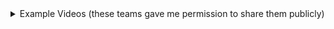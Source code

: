 <details markdown="1">
<summary markdown="1">
Example Videos (these teams gave me permission to share them publicly)
</summary>

Note: I have more of these from F23, S24 and F24, including some
for rec and dining.  I will add those to this collection soon.

* [m23-10am-2-happycows](https://drive.google.com/file/d/1gSt0yLrAp8OWJ8g52vM8EDlN65VfojjE/view?usp=sharing)
* [m23-10am-4-happycows](https://www.youtube.com/watch?v=LFC8m_KjoD0)

* [f22-5pm-1 courses](https://www.youtube.com/watch?v=qVludXu1n9c)
* [f22-5pm-2 courses](https://www.youtube.com/watch?v=TJCToeTyasw)
* [f22-5pm-3 happycows](https://drive.google.com/file/d/1lNaRYu-LNSv03MrwPxWYezMXH9pkaeBY/view?usp=sharing)
* [f22-6pm-4 happycows](https://drive.google.com/file/d/1l5L88UaTG4B_-8ZKiYx-PXu62cZgSjP9/view?usp=sharing)
* [f22-7pm-3 happycows](https://drive.google.com/file/d/1H3RapJJbsP0pAV6YcvRMLeTIG77nBl-J/view?usp=sharing)
* [f22-7pm-4 happycows](https://drive.google.com/file/d/1yzT9WInuLZQyvenYqBLh_fEgNSvlkulp/view?usp=sharing)
  
* [s22-4pm-1 courses](https://www.youtube.com/watch?v=aRSIdiHSZOI)
* [s22-4pm-2 courses](https://drive.google.com/file/d/1TtjZmlN3W9fAiQS0brLsyMw5KE_ix0Oi/view)
* [s22-4pm-3 happycows](https://www.youtube.com/watch?v=U5l8mp6F3OU)
* [s22-4pm-4 happycows](https://www.youtube.com/watch?v=CTqyYt5ob4c)
* [s22-5pm-2 courses](https://drive.google.com/file/d/17KYDvB2EDmShv2Gr1Ux-rf1917Lw6AHJ/view)
* [s22-5pm-3 happycows](https://drive.google.com/file/d/1WHxpYGr9UQYEQFUomv9NpUXZ5MkwvHXL/view)
* [s22-6pm-1 courses](https://www.youtube.com/watch?v=v3rP1a6yf9A)
  
* [w22-7pm-1 courses](https://drive.google.com/file/d/1i_lIyzWLFyUkyDSHmsumgim1HsPp35u9/view?usp=sharing)
* [w22-6pm-2 courses](https://youtu.be/g3xrcSSBOGs)
* [w22-5pm-2 courses](https://www.youtube.com/watch?v=OYj6NVf9-ls)
* [w22-7pm-3 happycows](https://youtu.be/RJ8Tf_xfN9E)

* [f24-01 courses](https://drive.google.com/file/d/1m7fA6VtykPx_PJenfXFnLNtgomCoOoBl/view)
* [f24-03 courses](https://youtu.be/kbUWq5iFZkc)
* [f24-05 rec](https://youtu.be/0gyFcaJB9zw)
* [f24-06 rec](https://drive.google.com/file/d/10Hnzo2Txt8oAydJmbRw0HdtG3jtlSjry/view)
* [f24-07 rec](https://youtu.be/LHYHfuDuEQE)
* [f24-08 rec](https://drive.google.com/file/d/1uUOqrU3bZT_FNQU7qe2_-YvyiJEVIpPM/view?usp=sharing)
* [f24-09 happycows](https://www.youtube.com/watch?v=DNQVILjI88M)
* [f24-10 happycows](https://www.youtube.com/watch?v=CNaUs23Z8F4)
* [f24-11 happycows](https://drive.google.com/file/d/1pTZil7qeW4vzizZ8bhg3FQwaWrdM9WFI/view?usp=sharing)
* [f24-12 happycows](https://youtu.be/GwSM3TuXnWk)
* [f24-14 dining](https://drive.google.com/file/d/1HcfAYPKMURIfRr059JEGOCMbtXF35L6d/view?usp=drivesdk)
* [f24-15 dining](https://drive.google.com/file/d/18113MgPyllMAW12oLrz9n2iDGlU98boV/view?usp=sharing)
* [f24-16 dining](https://drive.google.com/file/d/1mH5sX4SMOXqmR3Jn6FqCs6HxRMMzEXwa/view?usp=sharing)

These videos are available to CS156 students/staff only (restricted via Canvas login)

* [m23-10am-1-happycows](https://ucsb.instructure.com/courses/14657/files/folder/Videos?preview=1686608) [Available to CS156 students/staff only)


</details>
